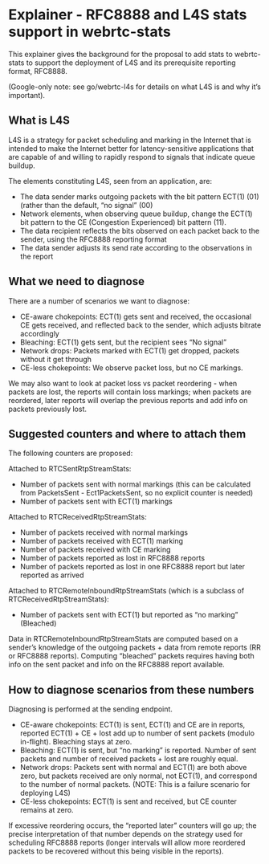 <!-- Output copied to clipboard! -->



# Explainer - RFC8888 and L4S stats support in webrtc-stats

This explainer gives the background for the proposal to add stats to webrtc-stats to support the deployment of L4S and its prerequisite reporting format, RFC8888.

(Google-only note: see go/webrtc-l4s for details on what L4S is and why it’s important).


## What is L4S

L4S is a strategy for packet scheduling and marking in the Internet that is intended to make the Internet better for latency-sensitive applications that are capable of and willing to rapidly respond to signals that indicate queue buildup.

The elements constituting L4S, seen from an application, are:



*   The data sender marks outgoing packets with the bit pattern ECT(1) (01) (rather than the default, “no signal” (00)
*   Network elements, when observing queue buildup, change the ECT(1) bit pattern to the CE (Congestion Experienced) bit pattern (11).
*   The data recipient reflects the bits observed on each packet back to the sender, using the RFC8888 reporting format
*   The data sender adjusts its send rate according to the observations in the report 


## What we need to diagnose

There are a number of scenarios we want to diagnose:



*   CE-aware chokepoints: ECT(1) gets sent and received, the occasional CE gets received, and reflected back to the sender, which adjusts bitrate accordingly
*   Bleaching: ECT(1) gets sent, but the recipient sees “No signal”
*   Network drops: Packets marked with ECT(1) get dropped, packets without it get through
*   CE-less chokepoints: We observe packet loss, but no CE markings.

We may also want to look at packet loss vs packet reordering - when packets are lost, the reports will contain loss markings; when packets are reordered, later reports will overlap the previous reports and add info on packets previously lost.


## Suggested counters and where to attach them

The following counters are proposed:

Attached to RTCSentRtpStreamStats:



*   Number of packets sent with normal markings (this can be calculated from PacketsSent - Ect1PacketsSent, so no explicit counter is needed)
*   Number of packets sent with ECT(1) markings

Attached to RTCReceivedRtpStreamStats:



*   Number of packets received with normal markings
*   Number of packets received with ECT(1) marking
*   Number of packets received with CE marking
*   Number of packets reported as lost in RFC8888 reports
*   Number of packets reported as lost in one RFC8888 report but later reported as arrived

Attached to RTCRemoteInboundRtpStreamStats (which is a subclass of RTCReceivedRtpStreamStats):



*   Number of packets sent with ECT(1) but reported as “no marking” (Bleached)

Data in RTCRemoteInboundRtpStreamStats are computed based on a sender’s knowledge of the outgoing packets + data from remote reports (RR or RFC8888 reports). Computing “bleached” packets requires having both info on the sent packet and info on the RFC8888 report available.


## How to diagnose scenarios from these numbers

Diagnosing is performed at the sending endpoint.



*   CE-aware chokepoints: ECT(1) is sent, ECT(1) and CE are in reports, reported ECT(1) + CE + lost add up to number of sent  packets (modulo in-flight). Bleaching stays at zero.
*   Bleaching: ECT(1) is sent, but “no marking” is reported. Number of sent packets and number of received packets + lost are roughly equal.
*   Network drops: Packets sent with normal and ECT(1) are both above zero, but packets received are only normal, not ECT(1), and correspond to the number of normal packets. (NOTE: This is a failure scenario for deploying L4S)
*   CE-less chokepoints: ECT(1) is sent and received, but CE counter remains at zero.

If excessive reordering occurs, the “reported later” counters will go up; the precise interpretation of that number depends on the strategy used for scheduling RFC8888 reports (longer intervals will allow more reordered packets to be recovered without this being visible in the reports).
